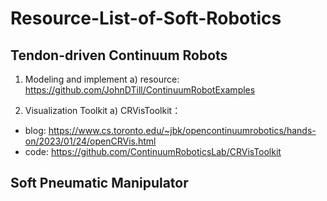 # Resource-List-of-Soft-Robotics

## Tendon-driven Continuum Robots

1. Modeling and implement
	a) resource: https://github.com/JohnDTill/ContinuumRobotExamples

2. Visualization Toolkit
	a) CRVisToolkit：
  - blog: https://www.cs.toronto.edu/~jbk/opencontinuumrobotics/hands-on/2023/01/24/openCRVis.html
  - code: https://github.com/ContinuumRoboticsLab/CRVisToolkit

## Soft Pneumatic Manipulator




